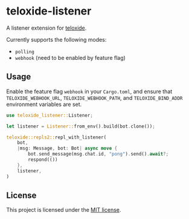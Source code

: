 # teloxide-listener

A listener extension for [teloxide](https://github.com/teloxide/teloxide).

Currently supports the following modes:
- `polling`
- `webhook` (need to be enabled by feature flag)

## Usage

Enable the feature flag `webhook` in your `Cargo.toml`, and ensure that `TELOXIDE_WEBHOOK_URL`, `TELOXIDE_WEBHOOK_PATH`, and `TELOXIDE_BIND_ADDR` environment variables are set.

```rust
use teloxide_listener::Listener;

let listener = Listener::from_env().build(bot.clone());

teloxide::repls2::repl_with_listener(
    bot,
    |msg: Message, bot: Bot| async move {
        bot.send_message(msg.chat.id, "pong").send().await?;
        respond(())
    },
    listener,
)
```

## License

This project is licensed under the [MIT license](LICENSE).